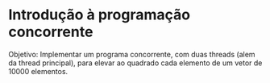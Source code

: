 # Introdução à programação concorrente

Objetivo: Implementar um programa concorrente, com duas threads (alem da thread principal), para elevar ao quadrado cada elemento de um vetor de 10000 elementos.
